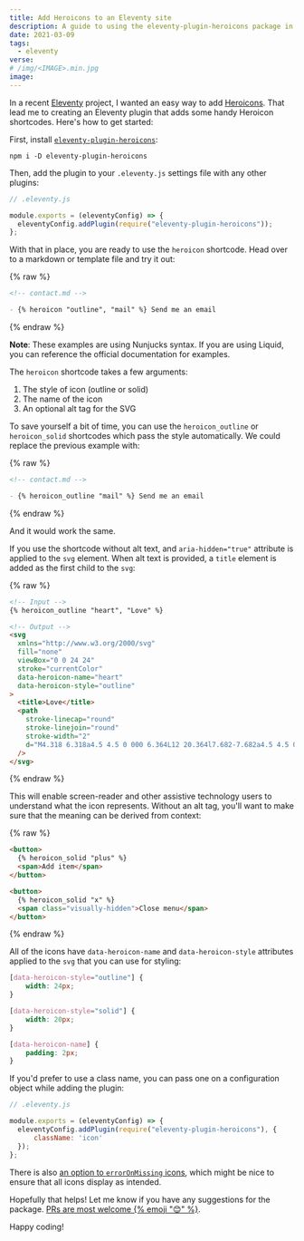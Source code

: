 ```yaml
---
title: Add Heroicons to an Eleventy site
description: A guide to using the eleventy-plugin-heroicons package in your Eleventy projects
date: 2021-03-09
tags:
  - eleventy
verse:
# /img/<IMAGE>.min.jpg
image:
---
```


In a recent [Eleventy](https://11ty.dev) project, I wanted an easy way to add [Heroicons](https://heroicons.com). That lead me to creating an Eleventy plugin that adds some handy Heroicon shortcodes. Here's how to get started:

First, install [`eleventy-plugin-heroicons`](https://npm.im/eleventy-plugin-heroicons):

```shell
npm i -D eleventy-plugin-heroicons
```

Then, add the plugin to your `.eleventy.js` settings file with any other plugins:

```js
// .eleventy.js

module.exports = (eleventyConfig) => {
  eleventyConfig.addPlugin(require("eleventy-plugin-heroicons"));
};
```

With that in place, you are ready to use the `heroicon` shortcode. Head over to a markdown or template file and try it out:

{% raw %}
```md
<!-- contact.md -->

- {% heroicon "outline", "mail" %} Send me an email
```
{% endraw %}

**Note**: These examples are using Nunjucks syntax. If you are using Liquid, you can reference the official documentation for examples.

The `heroicon` shortcode takes a few arguments:

1. The style of icon (outline or solid)
2. The name of the icon
3. An optional alt tag for the SVG

To save yourself a bit of time, you can use the `heroicon_outline` or `heroicon_solid` shortcodes which pass the style automatically. We could replace the previous example with:

{% raw %}
```md
<!-- contact.md -->

- {% heroicon_outline "mail" %} Send me an email
```
{% endraw %}

And it would work the same.

If you use the shortcode without alt text, and `aria-hidden="true"` attribute is applied to the `svg` element. When alt text is provided, a `title` element is added as the first child to the `svg`:

{% raw %}
```html
<!-- Input -->
{% heroicon_outline "heart", "Love" %}

<!-- Output -->
<svg
  xmlns="http://www.w3.org/2000/svg"
  fill="none"
  viewBox="0 0 24 24"
  stroke="currentColor"
  data-heroicon-name="heart"
  data-heroicon-style="outline"
>
  <title>Love</title>
  <path
    stroke-linecap="round"
    stroke-linejoin="round"
    stroke-width="2"
    d="M4.318 6.318a4.5 4.5 0 000 6.364L12 20.364l7.682-7.682a4.5 4.5 0 00-6.364-6.364L12 7.636l-1.318-1.318a4.5 4.5 0 00-6.364 0z"
  />
</svg>
```
{% endraw %}

This will enable screen-reader and other assistive technology users to understand what the icon represents. Without an alt tag, you'll want to make sure that the meaning can be derived from context:

{% raw %}
```html
<button>
  {% heroicon_solid "plus" %}
  <span>Add item</span>
</button>

<button>
  {% heroicon_solid "x" %}
  <span class="visually-hidden">Close menu</span>
</button>
```
{% endraw %}

All of the icons have `data-heroicon-name` and `data-heroicon-style` attributes applied to the `svg` that you can use for styling:

```css
[data-heroicon-style="outline"] {
    width: 24px;
}

[data-heroicon-style="solid"] {
    width: 20px;
}

[data-heroicon-name] {
    padding: 2px;
}
```

If you'd prefer to use a class name, you can pass one on a configuration object while adding the plugin:

```js
// .eleventy.js

module.exports = (eleventyConfig) => {
  eleventyConfig.addPlugin(require("eleventy-plugin-heroicons"), {
      className: 'icon'
  });
};
```

There is also [an option to `errorOnMissing` icons](https://github.com/SeanMcP/eleventy-plugin-heroicons#configuration), which might be nice to ensure that all icons display as intended.

Hopefully that helps! Let me know if you have any suggestions for the package. [PRs are most welcome {% emoji "😊" %}](https://github.com/SeanMcP/eleventy-plugin-heroicons/pulls).

Happy coding!
